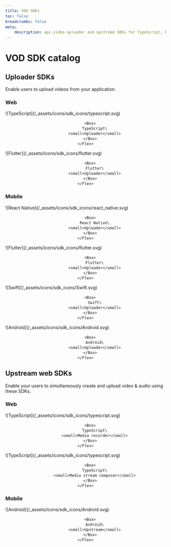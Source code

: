 ```yaml
---
title: VOD SDKs
toc: false
breadcrumbs: false
meta: 
    description: api.video uploader and upstream SDKs for TypeScript, Flutter, iOS Swift, and Android Kotlin.
---
```


<div class="section-header no-toc">

# VOD SDK catalog

</div>

## Uploader SDKs

Enable users to upload videos from your application.

### Web

<Grid cols="2" gap="3">
<Card href="././apivideo-typescript-uploader.md" pad="0">
    <Flex gap="2" pad="2" align="center">
        <Box>![TypeScript](/_assets/icons/sdk_icons/typescript.svg)</Box>

        <Box>
            TypeScript\
            <small>Uploader</small>
        </Box>
    </Flex>
</Card>

<Card href="././apivideo-flutter-uploader.md" pad="0">
    <Flex gap="2" pad="2" align="center">
        <Box>![Flutter](/_assets/icons/sdk_icons/flutter.svg)</Box>

        <Box>
            Flutter\
            <small>Uploader</small>
        </Box>
    </Flex>
</Card>
</Grid>

### Mobile

<Grid cols="2" gap="3">
<Card href="././apivideo-react-native-uploader.md" pad="0">
    <Flex gap="2" pad="2" align="center">
        <Box>![React Native](/_assets/icons/sdk_icons/react_native.svg)</Box>

        <Box>
            React Native\
            <small>Uploader</small>
        </Box>
    </Flex>
</Card>

<Card href="././apivideo-flutter-uploader.md" pad="0">
    <Flex gap="2" pad="2" align="center">
        <Box>![Flutter](/_assets/icons/sdk_icons/flutter.svg)</Box>

        <Box>
            Flutter\
            <small>Uploader</small>
        </Box>
    </Flex>
</Card>

<Card href="././apivideo-swift-uploader.md" pad="0">
    <Flex gap="2" pad="2" align="center">
        <Box>![Swift](/_assets/icons/sdk_icons/Swift.svg)</Box>

        <Box>
            Swift\
            <small>Uploader</small>
        </Box>
    </Flex>
</Card>

<Card href="././apivideo-android-uploader.md" pad="0">
    <Flex gap="2" pad="2" align="center">
        <Box>![Android](/_assets/icons/sdk_icons/Android.svg)</Box>

        <Box>
            Android\
            <small>Uploader</small>
        </Box>
    </Flex>
</Card>
</Grid>

## Upstream web SDKs

Enable your users to simultaneously create and upload video & audio using these SDKs.

### Web

<Grid cols="2" gap="3">
<Card href="././apivideo-typescript-media-recorder.md" pad="0">
    <Flex gap="2" pad="2" align="center">
        <Box>![TypeScript](/_assets/icons/sdk_icons/typescript.svg)</Box>

        <Box>
            TypeScript\
            <small>Media recorder</small>
        </Box>
    </Flex>
</Card>

<Card href="././apivideo-typescript-media-stream-composer.md" pad="0">
    <Flex gap="2" pad="2" align="center">
        <Box>![TypeScript](/_assets/icons/sdk_icons/typescript.svg)</Box>

        <Box>
            TypeScript\
            <small>Media stream composer</small>
        </Box>
    </Flex>
</Card>
</Grid>

### Mobile

<Grid cols="2" gap="3">
<Card href="././apivideo-android-upstream.md" pad="0">
    <Flex gap="2" pad="2" align="center">
        <Box>![Android](/_assets/icons/sdk_icons/Android.svg)</Box>

        <Box>
            Android\
            <small>Upstream</small>
        </Box>
    </Flex>
</Card>
</Grid>